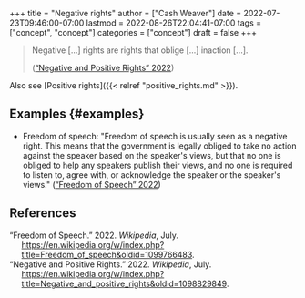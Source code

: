 +++
title = "Negative rights"
author = ["Cash Weaver"]
date = 2022-07-23T09:46:00-07:00
lastmod = 2022-08-26T22:04:41-07:00
tags = ["concept", "concept"]
categories = ["concept"]
draft = false
+++

> Negative [...] rights are rights that oblige [...] inaction [...].
>
> (<a href="#citeproc_bib_item_2">“Negative and Positive Rights” 2022</a>)

Also see [Positive rights]({{< relref "positive_rights.md" >}}).


## Examples {#examples}

-   Freedom of speech: "Freedom of speech is usually seen as a negative right. This means that the government is legally obliged to take no action against the speaker based on the speaker's views, but that no one is obliged to help any speakers publish their views, and no one is required to listen to, agree with, or acknowledge the speaker or the speaker's views." (<a href="#citeproc_bib_item_1">“Freedom of Speech” 2022</a>)

## References

<style>.csl-entry{text-indent: -1.5em; margin-left: 1.5em;}</style><div class="csl-bib-body">
  <div class="csl-entry"><a id="citeproc_bib_item_1"></a>“Freedom of Speech.” 2022. <i>Wikipedia</i>, July. <a href="https://en.wikipedia.org/w/index.php?title=Freedom_of_speech&oldid=1099766483">https://en.wikipedia.org/w/index.php?title=Freedom_of_speech&#38;oldid=1099766483</a>.</div>
  <div class="csl-entry"><a id="citeproc_bib_item_2"></a>“Negative and Positive Rights.” 2022. <i>Wikipedia</i>, July. <a href="https://en.wikipedia.org/w/index.php?title=Negative_and_positive_rights&oldid=1098829849">https://en.wikipedia.org/w/index.php?title=Negative_and_positive_rights&#38;oldid=1098829849</a>.</div>
</div>

